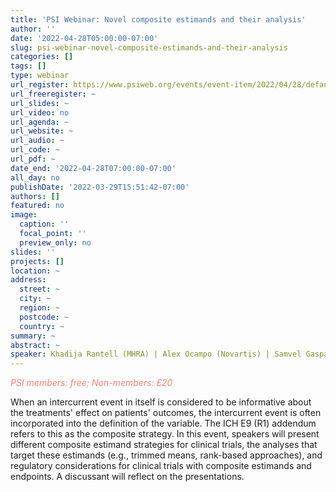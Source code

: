 ```yaml
---
title: 'PSI Webinar: Novel composite estimands and their analysis'
author: ''
date: '2022-04-28T05:00:00-07:00'
slug: psi-webinar-novel-composite-estimands-and-their-analysis
categories: []
tags: []
type: webinar
url_register: https://www.psiweb.org/events/event-item/2022/04/28/default-calendar/psi-webinar-novel-composite-estimands-and-their-analysis
url_freeregister: ~
url_slides: ~
url_video: no
url_agenda: ~
url_website: ~
url_audio: ~
url_code: ~
url_pdf: ~
date_end: '2022-04-28T07:00:00-07:00'
all_day: no
publishDate: '2022-03-29T15:51:42-07:00'
authors: []
featured: no
image:
  caption: ''
  focal_point: ''
  preview_only: no
slides: ''
projects: []
location: ~
address:
  street: ~
  city: ~
  region: ~
  postcode: ~
  country: ~
summary: ~
abstract: ~
speaker: Khadija Rantell (MHRA) | Alex Ocampo (Novartis) | Samvel Gasparyan (AstraZeneca) | Oliver Keene (KeeneONStatistics Ltd.)
---
```

<span style="color: salmon;">*PSI members: free; Non-members: £20*</span>
<!--more-->

When an intercurrent event in itself is considered to be informative about the treatments' effect on patients' outcomes, the intercurrent event is often incorporated into the definition of the variable. The ICH E9 (R1) addendum refers to this as the composite strategy. In this event, speakers will present different composite estimand strategies for clinical trials, the analyses that target these estimands (e.g., trimmed means, rank-based approaches), and regulatory considerations for clinical trials with composite estimands and endpoints. A discussant will reflect on the presentations.